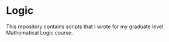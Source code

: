 # Logic

This repository contains scripts that I wrote for my graduate level Mathematical Logic course. 
